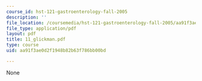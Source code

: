 ```yaml
---
course_id: hst-121-gastroenterology-fall-2005
description: ''
file_location: /coursemedia/hst-121-gastroenterology-fall-2005/aa91f3ae0d2f1948b82b63f786bb00bd_11_glickman.pdf
file_type: application/pdf
layout: pdf
title: 11_glickman.pdf
type: course
uid: aa91f3ae0d2f1948b82b63f786bb00bd

---
```

None